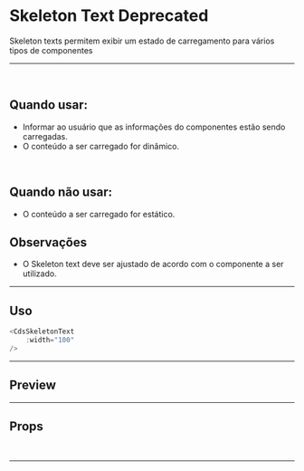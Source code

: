 # Skeleton Text <Badge type="danger">Deprecated</Badge>

Skeleton texts permitem exibir um estado de carregamento para vários tipos de componentes

---
<br>

## Quando usar:
- Informar ao usuário que as informações do componentes estão sendo carregadas.
- O conteúdo a ser carregado for dinâmico.

<br>

## Quando não usar:
- O conteúdo a ser carregado for estático.

## Observações
- O Skeleton text deve ser ajustado de acordo com o componente a ser utilizado.

---

## Uso

```js
<CdsSkeletonText
	:width="100"
/>
```

---

## Preview

<PreviewBuilder
	:args
	:component="CdsSkeletonText"
/>

---

## Props

<APITable
	name="CdsSkeletonText"
	section="props"
/>
<br>

---

<script setup>
import { ref } from 'vue';
import CdsSkeletonText from '@/components/SkeletonText.vue';

const args = ref({
	width: 100
});
</script>
